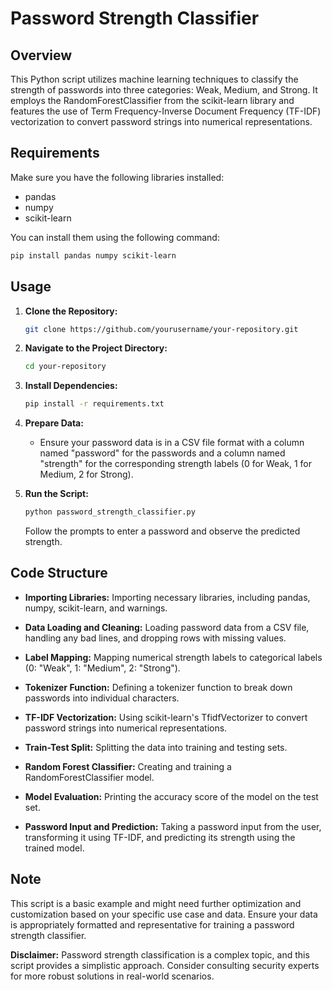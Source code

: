 # Password Strength Classifier

## Overview

This Python script utilizes machine learning techniques to classify the strength of passwords into three categories: Weak, Medium, and Strong. It employs the RandomForestClassifier from the scikit-learn library and features the use of Term Frequency-Inverse Document Frequency (TF-IDF) vectorization to convert password strings into numerical representations.

## Requirements

Make sure you have the following libraries installed:

- pandas
- numpy
- scikit-learn

You can install them using the following command:

```bash
pip install pandas numpy scikit-learn
```

## Usage

1. **Clone the Repository:**
   ```bash
   git clone https://github.com/yourusername/your-repository.git
   ```

2. **Navigate to the Project Directory:**
   ```bash
   cd your-repository
   ```

3. **Install Dependencies:**
   ```bash
   pip install -r requirements.txt
   ```

4. **Prepare Data:**
   - Ensure your password data is in a CSV file format with a column named "password" for the passwords and a column named "strength" for the corresponding strength labels (0 for Weak, 1 for Medium, 2 for Strong).

5. **Run the Script:**
   ```bash
   python password_strength_classifier.py
   ```
   Follow the prompts to enter a password and observe the predicted strength.

## Code Structure

- **Importing Libraries:**
  Importing necessary libraries, including pandas, numpy, scikit-learn, and warnings.

- **Data Loading and Cleaning:**
  Loading password data from a CSV file, handling any bad lines, and dropping rows with missing values.

- **Label Mapping:**
  Mapping numerical strength labels to categorical labels (0: "Weak", 1: "Medium", 2: "Strong").

- **Tokenizer Function:**
  Defining a tokenizer function to break down passwords into individual characters.

- **TF-IDF Vectorization:**
  Using scikit-learn's TfidfVectorizer to convert password strings into numerical representations.

- **Train-Test Split:**
  Splitting the data into training and testing sets.

- **Random Forest Classifier:**
  Creating and training a RandomForestClassifier model.

- **Model Evaluation:**
  Printing the accuracy score of the model on the test set.

- **Password Input and Prediction:**
  Taking a password input from the user, transforming it using TF-IDF, and predicting its strength using the trained model.

## Note

This script is a basic example and might need further optimization and customization based on your specific use case and data. Ensure your data is appropriately formatted and representative for training a password strength classifier.

**Disclaimer:** Password strength classification is a complex topic, and this script provides a simplistic approach. Consider consulting security experts for more robust solutions in real-world scenarios.
